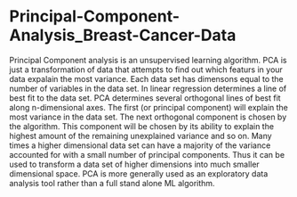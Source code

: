 # Principal-Component-Analysis_Breast-Cancer-Data
Principal Component analysis is an unsupervised learning algorithm. PCA is just a transformation of data that attempts to find out which 
featurs in your data expalain the most variance. Each data set has dimensons equal to the number of variables in the data set. In linear 
regression determines a line of best fit to the data set. PCA determines several orthogonal lines of best fit along n-dimensional axes. 
The first (or principal component) will explain the most variance in the data set. The next orthogonal component is chosen by the
algorithm. This component will be chosen by its ability to explain the highest amount of the remaining unexplained variance and so on. 
Many times a higher dimensional data set can have a majority of the variance accounted for with a small number of principal components. 
Thus it can be used to transform a data set of higher dimensions into much smaller dimensional space. PCA is more generally used as an 
exploratory data analysis tool rather than a full stand alone ML algorithm.
